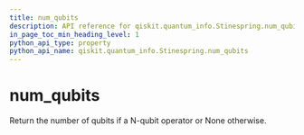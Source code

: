 ```yaml
---
title: num_qubits
description: API reference for qiskit.quantum_info.Stinespring.num_qubits
in_page_toc_min_heading_level: 1
python_api_type: property
python_api_name: qiskit.quantum_info.Stinespring.num_qubits
---
```


# num\_qubits

Return the number of qubits if a N-qubit operator or None otherwise.

